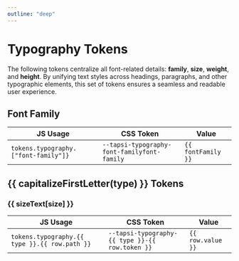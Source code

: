 ```yaml
---
outline: "deep"
---
```

<script setup>
import tokens from "@tapsioss/theme/tokens";
import "@tapsioss/theme/css-variables";
import flattenTokens from '../utils/flattenTokens';

const { 'font-family': fontFamily,  ...typographyTokens} = tokens.typography;

function capitalizeFirstLetter(val) {
    return String(val).charAt(0).toUpperCase() + String(val).slice(1);
}

const sizeText = {
  xxs: '2x Small',
  xs: 'Extra Small',
  sm: 'Small',
  md: 'Medium',
  lg: 'Large'
};




</script>

# Typography Tokens

The following tokens centralize all font-related details: **family**, **size**, **weight**, and **height**. By unifying text styles 
across headings, paragraphs, and other typographic elements, this set of tokens ensures a seamless and readable user experience.


## Font Family

<div class="table-wrapper">
  <table>
    <thead>
      <tr>
        <th>JS Usage</th>
        <th>CSS Token</th>
        <th>Value</th>
      </tr>
    </thead>
    <tbody>
      <tr>
        <td><code>tokens.typography.["font-family"]}</code></td>
        <td><code>--tapsi-typography-font-familyfont-family</code></td>
        <td><code>{{ fontFamily }}</code></td>
      </tr>
    </tbody>
  </table>
</div>


<section v-for="([type, data]) in Object.entries(typographyTokens)">


## {{ capitalizeFirstLetter(type) }} Tokens

<div v-for="([size, row]) in Object.entries(data)">

### {{ sizeText[size] }}

  <div class="table-wrapper">
    <table>
      <thead>
        <tr>
          <th>JS Usage</th>
          <th>CSS Token</th>
          <th>Value</th>
        </tr>
      </thead>
      <tbody>
        <tr v-for="row in flattenTokens(typographyTokens[type][size], size)">
          <td><code>tokens.typography.{{ type }}.{{ row.path }}</code></td>
          <td><code>--tapsi-typography-{{ type }}-{{ row.token }}</code></td>
          <td><code>{{ row.value }}</code></td>
        </tr>
      </tbody>
    </table>
  </div>

</div>


</section>
